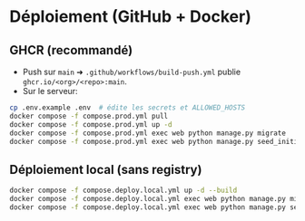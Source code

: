 # Déploiement (GitHub + Docker)

## GHCR (recommandé)
- Push sur `main` ➜ `.github/workflows/build-push.yml` publie `ghcr.io/<org>/<repo>:main`.
- Sur le serveur:
```bash
cp .env.example .env  # édite les secrets et ALLOWED_HOSTS
docker compose -f compose.prod.yml pull
docker compose -f compose.prod.yml up -d
docker compose -f compose.prod.yml exec web python manage.py migrate
docker compose -f compose.prod.yml exec web python manage.py seed_initial
```
## Déploiement local (sans registry)
```bash
docker compose -f compose.deploy.local.yml up -d --build
docker compose -f compose.deploy.local.yml exec web python manage.py migrate
docker compose -f compose.deploy.local.yml exec web python manage.py seed_initial
```
